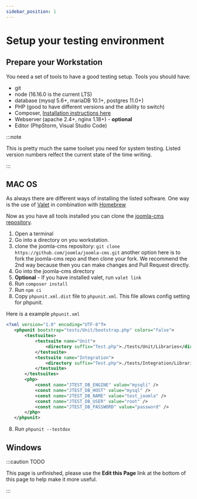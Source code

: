 ```yaml
---
sidebar_position: 1
---
```



Setup your testing environment
===============

## Prepare your Workstation

You need a set of tools to have a good testing setup. Tools you should have:

* git
* node (16.16.0 is the current LTS)
* database (mysql 5.6+, mariaDB 10.1+, postgres 11.0+)
* PHP (good to have different versions and the ability to switch)
* Composer, [Installation instructions here](https://getcomposer.org/doc/00-intro.md#installation-linux-unix-macos)
* Webserver (apache 2.4+, nginx 1.18+) - **optional**
* Editor (PhpStorm, Visual Studio Code)

:::note

This is pretty much the same toolset you need for system testing. Listed version numbers relfect the current state of the time writing.

:::

## MAC OS

As always there are different ways of installing the listed software. One way is the use of [Valet](https://laravel.com/docs/9.x/valet) in combination with [Homebrew](https://brew.sh/)

Now as you have all tools installed you can clone the [joomla-cms repository](https://github.com/joomla/joomla-cms).

1. Open a terminal
2. Go into a directory on you workstation.
3. clone the joomla-cms repository: ```git clone https://github.com/joomla/joomla-cms.git``` another option here is to fork the joomla-cms repo and then clone your fork. We recommend the 2nd way because then you can make changes and Pull Request directly.
4. Go into the joomla-cms directory
5. **Optional** - If you have installed valet, run ```valet link```
5. Run ```composer install```
6. Run ```npm ci```
7. Copy ```phpunit.xml.dist``` file to ```phpunit.xml```. This file allows config setting for phpunit.

 Here is a example ```phpunit.xml```

 ```xml
 <?xml version="1.0" encoding="UTF-8"?>
    <phpunit bootstrap="tests/Unit/bootstrap.php" colors="false">
	    <testsuites>
		    <testsuite name="Unit">
			    <directory suffix="Test.php">./tests/Unit/Libraries</directory>
		    </testsuite>
		    <testsuite name="Integration">
			    <directory suffix="Test.php">./tests/Integration/Libraries</directory>
		    </testsuite>
	    </testsuites>
        <php>
            <const name="JTEST_DB_ENGINE" value="mysqli" />
            <const name="JTEST_DB_HOST" value="mysql" />
            <const name="JTEST_DB_NAME" value="test_joomla" />
            <const name="JTEST_DB_USER" value="root" />
            <const name="JTEST_DB_PASSWORD" value="password" />
        </php>
    </phpunit>
 ```

8. Run ```phpunit --testdox```
 


## Windows




:::caution TODO

This page is unfinished, please use the **Edit this Page** link at the bottom of this page to help make it more useful.

:::
